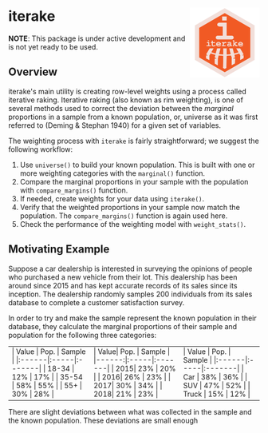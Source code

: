 
iterake <img src=logo/ITERAKE_LOGO_01.png width=140 height=140 align="right" />
===============================================================================

**NOTE**: This package is under active development and is not yet ready to be used.

Overview
--------

iterake's main utility is creating row-level weights using a process called iterative raking. Iterative raking (also known as rim weighting), is one of several methods used to correct the deviation between the *marginal* proportions in a sample from a known population, or, universe as it was first referred to (Deming & Stephan 1940) for a given set of variables.

The weighting process with `iterake` is fairly straightforward; we suggest the following workflow:

1.  Use `universe()` to build your known population. This is built with one or more weighting categories with the `marginal()` function.
2.  Compare the marginal proportions in your sample with the population with `compare_margins()` function.
3.  If needed, create weights for your data using `iterake()`.
4.  Verify that the weighted proportions in your sample now match the population. The `compare_margins()` function is again used here.
5.  Check the performance of the weighting model with `weight_stats()`.

Motivating Example
------------------

Suppose a car dealership is interested in surveying the opinions of people who purchased a new vehicle from their lot. This dealership has been around since 2015 and has kept accurate records of its sales since its inception. The dealership randomly samples 200 individuals from its sales database to complete a customer satisfaction survey.

In order to try and make the sample represent the known population in their database, they calculate the marginal proportions of their sample and population for the following three categories:

<table class="kable_wrapper">
<tbody>
<tr>
<td>
| Value | Pop. | Sample |
|:------|:-----|:-------|
| 18-34 | 12%  | 17%    |
| 35-54 | 58%  | 55%    |
| 55+   | 30%  | 28%    |

</td>
<td>
|  Value| Pop. | Sample |
|------:|:-----|:-------|
|   2015| 23%  | 20%    |
|   2016| 26%  | 23%    |
|   2017| 30%  | 34%    |
|   2018| 21%  | 23%    |

</td>
<td>
| Value | Pop. | Sample |
|:------|:-----|:-------|
| Car   | 38%  | 36%    |
| SUV   | 47%  | 52%    |
| Truck | 15%  | 12%    |

</td>
</tr>
</tbody>
</table>
There are slight deviations between what was collected in the sample and the known population. These deviations are small enough
